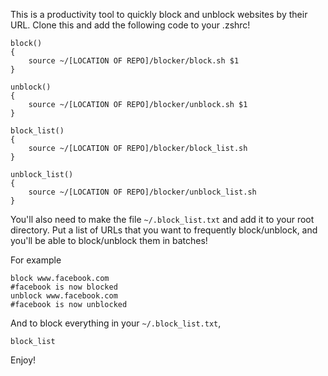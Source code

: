 This is a productivity tool to quickly block and unblock websites by their URL. Clone this and add the following code to your .zshrc! 

```shell
block()
{
    source ~/[LOCATION OF REPO]/blocker/block.sh $1
}

unblock()
{
    source ~/[LOCATION OF REPO]/blocker/unblock.sh $1
}

block_list()
{
    source ~/[LOCATION OF REPO]/blocker/block_list.sh 
}

unblock_list()
{
    source ~/[LOCATION OF REPO]/blocker/unblock_list.sh
}
```

You'll also need to make the file `~/.block_list.txt` and add it to your root directory. Put
a list of URLs that you want to frequently block/unblock, and you'll be able to block/unblock them in
batches!


For example

```shell
block www.facebook.com
#facebook is now blocked
unblock www.facebook.com
#facebook is now unblocked
```

And to block everything in your `~/.block_list.txt`, 

```shell
block_list
```

Enjoy!



